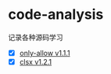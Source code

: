 # code-analysis

记录各种源码学习

- [x] [only-allow v1.1.1](./only-allow-v1.1.1)
- [x] [clsx v1.2.1](./clsx-v1.2.1)
